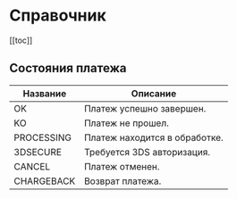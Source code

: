 # Справочник

[[toc]]

## Состояния платежа

| Название   | Описание                      |
|------------|-------------------------------|
| OK         | Платеж успешно завершен.      |
| KO         | Платеж не прошел.             |
| PROCESSING | Платеж находится в обработке. |
| 3DSECURE   | Требуется 3DS авторизация.    |
| CANCEL     | Платеж отменен.               |
| CHARGEBACK | Возврат платежа.              |